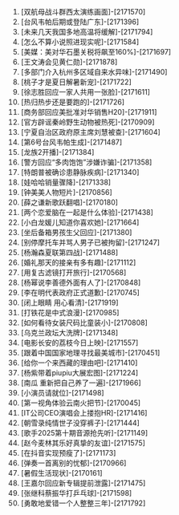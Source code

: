 
1. [双航母战斗群西太演练画面]-[2171570]
1. [台风韦帕后期或登陆广东]-[2171396]
1. [未来几天我国多地高温将缓解]-[2171794]
1. [怎么不算小说照进现实呢]-[2171584]
1. [美媒：美对华石墨关税将飙至160%]-[2171697]
1. [王文涛会见黄仁勋]-[2171878]
1. [多部门介入杭州多区域自来水异味]-[2171490]
1. [桃子才是夏日解暑新宠]-[2171722]
1. [徐志胜回应一家人共用一张脸]-[2171611]
1. [热归热步还是要跑的]-[2171726]
1. [商务部回应美批准对华销售H20]-[2171911]
1. [官方辟谣秦岭野生动物被热死]-[2170909]
1. [宁夏自治区政府原主席刘慧被查]-[2171604]
1. [第6号台风韦帕生成]-[2171487]
1. [龙族2开播]-[2171384]
1. [警方回应“多肉饱饱”涉嫌诈骗]-[2171358]
1. [特朗普被确诊患静脉疾病]-[2171340]
1. [娃哈哈销量骤降]-[2171338]
1. [钟美美人物短片]-[2170856]
1. [薛之谦新歌跃翻唱]-[2170180]
1. [两个恋爱脑在一起是什么体验]-[2171438]
1. [小白龙媛儿知道你喜欢她]-[2171664]
1. [坐后备箱男孩生父回应]-[2171380]
1. [别停摩托车并骂人男子已被拘留]-[2171247]
1. [杨瀚森夏联第四战]-[2171488]
1. [婚礼那天的接亲有多有趣]-[2171112]
1. [用复古滤镜打开旅行]-[2170568]
1. [杨幂说李善德外面有人了]-[2170848]
1. [李在明代表政府正式道歉]-[2170745]
1. [闭上眼睛 用心看清]-[2171919]
1. [打铁花是中式浪漫]-[2170985]
1. [如何看待女装尺码比童装小]-[2170808]
1. [乌克兰政坛大洗牌]-[2171348]
1. [电影长安的荔枝今日上映]-[2171557]
1. [跟着中国国家地理寻找最美城市]-[2170451]
1. [给你一个来西藏的理由吧]-[2171410]
1. [杨紫带着piupiu大展宏图]-[2171224]
1. [南瓜 重新把自己养了一遍]-[2171966]
1. [小演员请就位]-[2171498]
1. [第一视角体验云南火把节]-[2170045]
1. [IT公司CEO演唱会上搂抱HR]-[2171416]
1. [朝雪录纯情世子没穿裤子]-[2171444]
1. [歌手2025第十期音源抢先听]-[2171149]
1. [赵今麦林其乐好真挚的友谊]-[2171575]
1. [在抖音实现预瘦了]-[2171173]
1. [弹奏一首离别的忧郁]-[2170966]
1. [暑假生活现状]-[2170161]
1. [王嘉尔回应新专辑提前泄露]-[2171475]
1. [张继科蔡振华打乒乓球]-[2171598]
1. [勇敢地爱错一个人整整三年]-[2171792]